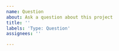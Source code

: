 ```yaml
---
name: Question
about: Ask a question about this project
title: ''
labels: 'Type: Question'
assignees: ''

---
```



